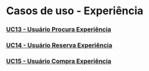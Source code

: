# Casos de uso - Experiência

### [UC13 - Usuário Procura Experiência](uc13-experiencia.md)

### [UC14 - Usuário Reserva Experiência](uc14-experiencia.md)

### [UC15 - Usuário Compra Experiência](uc15-experiencia.html)
